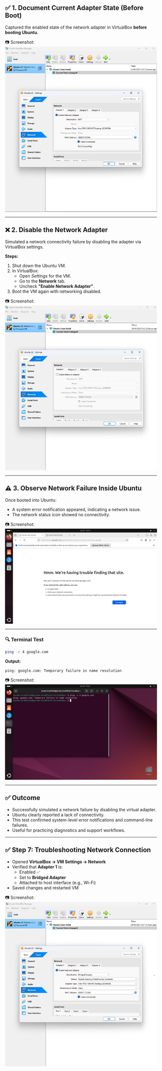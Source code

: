 ## ✅ 1. Document Current Adapter State (Before Boot)

Captured the enabled state of the network adapter in VirtualBox **before booting Ubuntu**.

📷 Screenshot:  
![](../images/NA-enabled.png)

---

## ❌ 2. Disable the Network Adapter

Simulated a network connectivity failure by disabling the adapter via VirtualBox settings.

**Steps:**

1. Shut down the Ubuntu VM.
2. In VirtualBox:
   - Open *Settings* for the VM.
   - Go to the **Network** tab.
   - Uncheck **"Enable Network Adapter"**.
3. Boot the VM again with networking disabled.

📷 Screenshot:  
![](../images/NA-disabled.png)

---

## ⚠️ 3. Observe Network Failure Inside Ubuntu

Once booted into Ubuntu:

- A system error notification appeared, indicating a network issue.
- The network status icon showed no connectivity.

📷 Screenshot:  
![](../images/Ubuntu-error.png)

---

### 🔍 Terminal Test

```bash
ping -c 4 google.com
```

**Output:**

```text
ping: google.com: Temporary failure in name resolution
```

📷 Screenshot:  
![](../images/NetworkPing-error.png)

---

## ✅ Outcome

- Successfully simulated a network failure by disabling the virtual adapter.
- Ubuntu clearly reported a lack of connectivity.
- This test confirmed system-level error notifications and command-line failures.
- Useful for practicing diagnostics and support workflows.


---

## ✅ Step 7: Troubleshooting Network Connection

- Opened **VirtualBox → VM Settings → Network**
- Verified that **Adapter 1** is:
  - Enabled ✅
  - Set to **Bridged Adapter**
  - Attached to host interface (e.g., Wi-Fi)
- Saved changes and restarted VM

📷 Screenshot:  
![](../images/step-07-network-settings-after.png)


